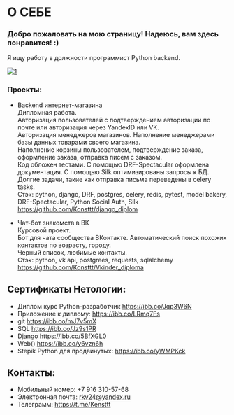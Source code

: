 # О СЕБЕ

### Добро пожаловать на мою страницу! Надеюсь, вам здесь понравится! :)

Я ищу работу в должности программист Python backend.

<a href="https://ibb.co/3Rq7Mg7"><img src="https://i.ibb.co/3Rq7Mg7/1.jpg" alt="1" border="0" /></a>

### Проекты:

* Backend интернет-магазина <br>
Дипломная работа. <br> 
Авторизация пользователей с подтверждением авторизации по почте или авторизация через YandexID или VK. <br> 
Авторизация менеджеров магазинов. Наполнение менеджерами базы данных товарами своего магазина. <br> 
Наполнение корзины пользователем, подтверждение заказа, оформление заказа, отправка писем с заказом. <br> 
Код обложен тестами. С помощью DRF-Spectacular оформлена документация. С помощью Silk оптимизированы запросы к БД. <br> 
Долгие задачи, такие как отправка письма переведены в celery tasks. <br>
Стэк: python, django, DRF, postgres, celery, redis, pytest, model bakery, DRF-Spectacular, Python Social Auth, Silk <br>
https://github.com/Konsttt/django_diplom <br>

* Чат-бот знакомств в ВК <br>
Курсовой проект. <br>
Бот для чата сообщества ВКонтакте. Автоматический поиск похожих контактов по возрасту, городу. <br>
Черный список, любимые контакты. <br>
Стэк: python, vk api, postgrees, requests, sqlalchemy <br>
https://github.com/Konsttt/Vkinder_diploma <br>


## Сертификаты Нетологии:
* Диплом курс Python-разработчик https://ibb.co/Jqp3W6N
* Приложение к диплому: https://ibb.co/LRmq7Fs 
* git https://ibb.co/mJ7v5mX
* SQL https://ibb.co/Jz9s1PR
* Django https://ibb.co/5BfXGL0
* Web() https://ibb.co/y6vzn6h
* Stepik Python для продвинутых: https://ibb.co/yWMPKck

## Контакты:
* Мобильный номер: +7 916 310-57-68
* Электронная почта: rkv24@yandex.ru
* Телеграмм: https://t.me/Kensttt